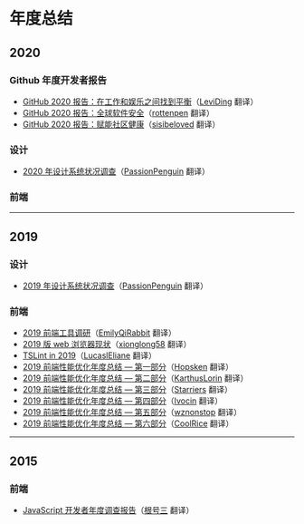 # 年度总结

## 2020

### Github 年度开发者报告

* [GitHub 2020 报告：在工作和娱乐之间找到平衡](https://github.com/xitu/Annual-Survey/blob/main/2020/github/GitHub%202020%20报告：在工作和娱乐之间找到平衡.pdf)（[LeviDing](https://github.com/leviding) 翻译）
* [GitHub 2020 报告：全球软件安全](https://github.com/xitu/Annual-Survey/blob/main/2020/github/GitHub%202020%20报告：全球软件安全.pdf)（[rottenpen](https://github.com/rottenpen) 翻译）
* [GitHub 2020 报告：赋能社区健康](https://github.com/xitu/Annual-Survey/blob/main/2020/github/GitHub%202020%20报告：赋能社区健康.pdf)（[sisibeloved](https://github.com/sisibeloved) 翻译）

### 设计

* [2020 年设计系统状况调查](https://github.com/xitu/Annual-Survey/blob/main/2020/design-system/research-state-of-design-systems-2020.md)（[PassionPenguin](https://github.com/PassionPenguin) 翻译）

### 前端

------

## 2019

### 设计

* [2019 年设计系统状况调查](https://github.com/xitu/Annual-Survey/blob/main/2019/design-system/state-of-design-systems-2019.md)（[PassionPenguin](https://github.com/PassionPenguin) 翻译）

### 前端

* [2019 前端工具调研](https://github.com/xitu/gold-miner/blob/master/TODO1/launching-the-front-end-tooling-survey-2019.md)（[EmilyQiRabbit](https://github.com/EmilyQiRabbit) 翻译）
* [2019 版 web 浏览器现状](https://github.com/xitu/gold-miner/blob/master/TODO1/the-state-of-web-browsers-2019-edition.md)（[xionglong58](https://github.com/xionglong58) 翻译）
* [TSLint in 2019](https://github.com/xitu/gold-miner/blob/master/TODO1/tslint-in-2019.md)（[LucaslEliane](https://github.com/LucaslEliane) 翻译）
* [2019 前端性能优化年度总结 — 第一部分](https://juejin.im/post/5c4418006fb9a049c043545e)（[Hopsken](https://github.com/Hopsken) 翻译）
* [2019 前端性能优化年度总结 — 第二部分](https://juejin.im/post/5c47232b6fb9a049f8199ee2)（[KarthusLorin](https://github.com/KarthusLorin) 翻译）
* [2019 前端性能优化年度总结 — 第三部分](https://juejin.im/post/5c5ccbefe51d457f95354a46)（[Starriers](https://github.com/Starriers) 翻译）
* [2019 前端性能优化年度总结 — 第四部分](https://juejin.im/post/5c56345951882524b77b9f20)（[Ivocin](https://github.com/Ivocin) 翻译）
* [2019 前端性能优化年度总结 — 第五部分](https://juejin.im/post/5c60ed6cf265da2dd4274724)（[wznonstop](https://github.com/wznonstop) 翻译）
* [2019 前端性能优化年度总结 — 第六部分](https://juejin.im/post/5c6167f6f265da2ddf7866ec)（[CoolRice](https://github.com/CoolRice) 翻译）

------

## 2015

### 前端

* [JavaScript 开发者年度调查报告](https://github.com/xitu/gold-miner/blob/master/TODO/javascript-developer-survey-results.md)（[根号三](https://github.com/sqrthree) 翻译）